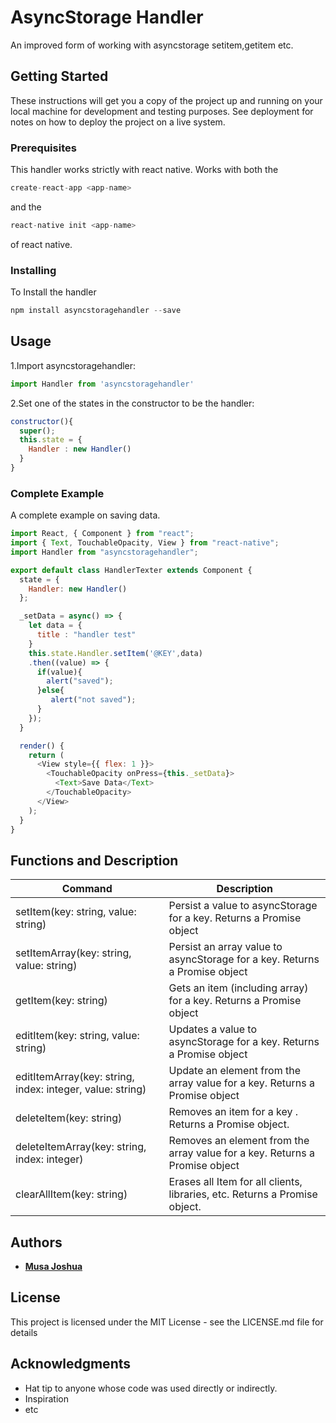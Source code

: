 # AsyncStorage Handler

An improved form of working with asyncstorage setitem,getitem etc.

## Getting Started

These instructions will get you a copy of the project up and running on your local machine for development and testing purposes. See deployment for notes on how to deploy the project on a live system.

### Prerequisites

This handler works strictly with react native. Works with both the

```javascript
create-react-app <app-name>
```
and the 

```javascript
react-native init <app-name>
```
of react native.


### Installing

To Install the handler 

```javascript
npm install asyncstoragehandler --save
```

## Usage

1.Import asyncstoragehandler:

```javascript
import Handler from 'asyncstoragehandler'
```
2.Set one of the states in the constructor to be the handler:

```javascript
constructor(){
  super();
  this.state = {
    Handler : new Handler()
  }
}
```

### Complete Example

A complete example on saving data.

```javascript
import React, { Component } from "react";
import { Text, TouchableOpacity, View } from "react-native";
import Handler from "asyncstoragehandler";

export default class HandlerTexter extends Component {
  state = {
    Handler: new Handler()
  };

  _setData = async() => {
    let data = {
      title : "handler test"
    }
    this.state.Handler.setItem('@KEY',data)
    .then((value) => {
      if(value){
        alert("saved");
      }else{
         alert("not saved");
      }
    });
  }

  render() {
    return (
      <View style={{ flex: 1 }}>
        <TouchableOpacity onPress={this._setData}>
          <Text>Save Data</Text>
        </TouchableOpacity>
      </View>
    );
  }
}
```

## Functions and Description

| Command | Description |
| --- | --- |
| setItem(key: string, value: string) |  Persist a value to asyncStorage for a key. Returns a Promise object |
| setItemArray(key: string, value: string) | Persist an array value to asyncStorage for a key. Returns a Promise object |
| getItem(key: string) |  Gets an item (including array) for a key. Returns a Promise object |
| editItem(key: string, value: string) |  Updates a value to asyncStorage for a key. Returns a Promise object |
| editItemArray(key: string, index: integer, value: string) | Update an element from the array value for a key. Returns a Promise object |
| deleteItem(key: string) | Removes an item for a key . Returns a Promise object. |
| deleteItemArray(key: string, index: integer) |  Removes an element from the array value for a key. Returns a Promise object |
| clearAllItem(key: string) | Erases all Item for all clients, libraries, etc. Returns a Promise object. |


## Authors

* **[Musa Joshua](https://github.com/musatech)**

## License

This project is licensed under the MIT License - see the LICENSE.md file for details

## Acknowledgments

* Hat tip to anyone whose code was used directly or indirectly.
* Inspiration
* etc
